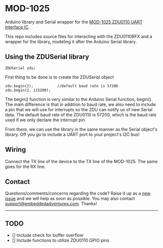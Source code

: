 # MOD-1025
Arduino library and Serial wrapper for the <a href="http://www.embeddedadventures.com/i2c_to_uart_mod-1025.html"> MOD-1025 ZDU0110 UART Interface IC</a>.

This repo includes source files for interacting with the ZDU0110RFX and a wrapper for the library, modeling it after the Arduino Serial library. 

## Using the ZDUSerial library ##

	ZDUSerial zdu;
First thing to be done is to create the ZDUSerial object

	zdu.begin(2);			//Default baud rate is 57200
	zdu.begin(2, 115200);
The begin() function is very similar to the Arduino Serial function, begin(). The main difference is that in addition to baud rate, we also need to include a pin that we will use for interrupts so the ZDU can notify us of new Serial data. The default baud rate of the ZDU0110 is 57200, which is the baud rate used if we only declare the interrupt pin.

From there, we can use the library in the same manner as the Serial object's library. Off you go to include a UART port to your project's I2C bus!

## Wiring ##
Connect the TX line of the device to the TX line of the MOD-1025. The same goes for the RX line.

## Contact ##
Questions/comments/concerns regarding the code? Raise it up as a <a href="https://github.com/embeddedadventures/MOD-1025/issues/new">new issue</a> and we will help as soon as possible. You may also contact support@embeddedadventures.com. Thanks!

----------
<h2>TODO</h2>

- [] Include check for buffer overflow
- [] Include functions to utilize ZDU0110 GPIO pins
